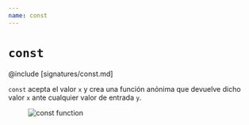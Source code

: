 ```yaml
---
name: const
---
```


# `const`

@include [signatures/const.md]

`const` acepta el valor `x` y crea una función anónima que devuelve dicho valor `x` ante cualquier valor de entrada `y`.

<figure class="diagram">
  <img src="../images/const.svg" alt="const function">
  <!-- <figcaption class="diagram-desc"></figcaption> -->
</figure>
